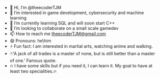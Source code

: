 - 👋 Hi, I’m @theecoderTJM
- 👀 I’m interested in game development, cybersecurity and machine learning
- 🌱 I’m currently learning SQL and will soon start C++
- 💞️ I’m looking to collaborate on a small scale gamedev
- 📫 How to reach me theecoderTJM@gmail.com
- 😄 Pronouns: he\him
- ⚡ Fun fact: I am interested in martial arts, watching anime and walking.
- 🃏'A jack of all trades is a master of none, but is still better than a master of one.' Famous quote.
- 🔥 I have some skills but if you need it, I can learn it. My goal to have at least two specialities.🔥

<!---
theecoderTJM/theecoderTJM is a ✨ special ✨ repository because its `README.md` (this file) appears on your GitHub profile.
You can click the Preview link to take a look at your changes.
--->
